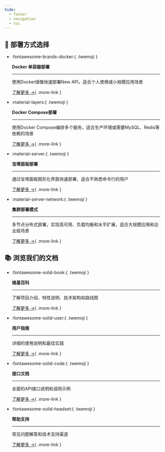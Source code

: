 ```yaml
---
hide:
  - footer
  - navigation
  - toc
---
```


<style>  
  /* 卡片容器样式增强 */
  .md-typeset .grid.cards > ul {
    display: grid;
    grid-template-columns: repeat(auto-fit, minmax(18rem, 1fr));
    gap: 1.5rem;
    margin: 2.5em 0;
  }
  
  /* 卡片基础样式增强 */
  .md-typeset .grid.cards > ul > li {
    border: none;
    border-radius: 1.2rem;
    display: flex;
    flex-direction: column;
    margin: 0;
    padding: 2em 1.8em;
    transition: all 0.4s cubic-bezier(0.165, 0.84, 0.44, 1);
    box-shadow: 0 8px 20px rgba(0, 0, 0, 0.15);
    color: white;
    position: relative;
    overflow: hidden;
    line-height: 1.5;
    z-index: 1;
  }
  
  /* 卡片悬停效果增强 */
  .md-typeset .grid.cards > ul > li:hover {
    transform: translateY(-10px) scale(1.03);
    box-shadow: 0 20px 35px rgba(0, 0, 0, 0.2);
  }
  
  /* 卡片悬停时的光效增强 */
  .md-typeset .grid.cards > ul > li:before {
    content: "";
    position: absolute;
    top: 0;
    left: -100%;
    width: 100%;
    height: 100%;
    background: linear-gradient(
      90deg, 
      rgba(255, 255, 255, 0) 0%, 
      rgba(255, 255, 255, 0.3) 50%, 
      rgba(255, 255, 255, 0) 100%
    );
    transition: all 0.6s;
    z-index: 2;
  }
  
  .md-typeset .grid.cards > ul > li:hover:before {
    left: 100%;
  }
  
  /* 部署方式卡片颜色设置 - 增强饱和度 */
  /* Docker卡片 */
  .md-typeset .grid.cards:nth-of-type(1) > ul > li:nth-child(1) {
    background: linear-gradient(135deg, #1a47c5 0%, #2078d9 100%);
  }
  
  /* Docker Compose卡片 */
  .md-typeset .grid.cards:nth-of-type(1) > ul > li:nth-child(2) {
    background: linear-gradient(135deg, #0aa8cc 0%, #09c1b6 100%);
  }
  
  /* 宝塔面板卡片 */
  .md-typeset .grid.cards:nth-of-type(1) > ul > li:nth-child(3) {
    background: linear-gradient(135deg, #f26021 0%, #e83047 100%);
  }
  
  /* 集群部署卡片 */
  .md-typeset .grid.cards:nth-of-type(1) > ul > li:nth-child(4) {
    background: linear-gradient(135deg, #5e3ea3 0%, #7852cf 100%);
  }
  
  /* 文档卡片颜色设置 - 增强饱和度 */
  /* 维基百科卡片 */
  .md-typeset .grid.cards:nth-of-type(2) > ul > li:nth-child(1) {
    background: linear-gradient(135deg, #6303c0 0%, #dc28bc 100%);
  }
  
  /* 安装指南卡片 */
  .md-typeset .grid.cards:nth-of-type(2) > ul > li:nth-child(2) {
    background: linear-gradient(135deg, #10898e 0%, #28df7d 100%);
  }
  
  /* 用户指南卡片 */
  .md-typeset .grid.cards:nth-of-type(2) > ul > li:nth-child(3) {
    background: linear-gradient(135deg, #2a37d5 0%, #5d70fe 100%);
  }
  
  /* 接口文档卡片 */
  .md-typeset .grid.cards:nth-of-type(2) > ul > li:nth-child(4) {
    background: linear-gradient(135deg, #00b6fb 0%, #004bea 100%);
  }
  
  /* 帮助支持卡片 */
  .md-typeset .grid.cards:nth-of-type(2) > ul > li:nth-child(5) {
    background: linear-gradient(135deg, #128B22 0%, #22CD32 100%);
  }
  
  /* 卡片图标样式增强 */
  .md-typeset .grid.cards > ul > li .twemoji {
    font-size: 3.5em;
    display: block;
    margin: 0 auto 0.7em;
    text-align: center;
    filter: drop-shadow(0 3px 6px rgba(0, 0, 0, 0.25));
    transition: transform 0.3s ease, filter 0.3s ease;
  }
  
  /* 卡片图标悬停效果增强 */
  .md-typeset .grid.cards > ul > li:hover .twemoji {
    transform: scale(1.15) rotate(5deg);
    filter: drop-shadow(0 5px 10px rgba(0, 0, 0, 0.35));
  }
  
  /* 卡片内标题文本样式增强 */
  .md-typeset .grid.cards > ul > li p strong,
  .md-typeset .grid.cards > ul > li strong {
    color: white;
    display: block;
    margin-top: 0.5em;
    margin-bottom: 0.3em;
    font-size: 1.3em;
    font-weight: 700;
    letter-spacing: 0.02em;
    text-shadow: 0 2px 4px rgba(0, 0, 0, 0.2);
  }
  
  /* 卡片链接按钮样式增强 */
  .md-typeset .grid.cards > ul > li .more-link {
    display: inline-flex;
    align-items: center;
    margin-top: 1.4em;
    padding: 0.6em 1.4em;
    color: white;
    background-color: rgba(255, 255, 255, 0.18);
    border-radius: 2em;
    transition: all 0.3s ease;
    font-weight: 500;
    font-size: 0.95em;
    letter-spacing: 0.03em;
    box-shadow: 0 4px 8px rgba(0, 0, 0, 0.15);
    position: relative;
    overflow: hidden;
  }
  
  /* 卡片链接按钮悬停效果增强 */
  .md-typeset .grid.cards > ul > li .more-link:hover {
    background-color: rgba(255, 255, 255, 0.28);
    text-decoration: none;
    box-shadow: 0 6px 14px rgba(0, 0, 0, 0.25);
    transform: translateX(6px);
  }
  
  /* 增加页面内边距，让卡片更突出 */
  .md-content__inner {
    padding: 0 2rem 2rem;
  }
  
  /* 保留其他原有样式 */
  /* 卡片纹理背景优化 */
  .md-typeset .grid.cards > ul > li {
    background-blend-mode: soft-light;
    background-image: url("data:image/svg+xml,%3Csvg width='100' height='100' viewBox='0 0 100 100' xmlns='http://www.w3.org/2000/svg'%3E%3Cpath d='M11 18c3.866 0 7-3.134 7-7s-3.134-7-7-7-7 3.134-7 7 3.134 7 7 7zm48 25c3.866 0 7-3.134 7-7s-3.134-7-7-7-7 3.134-7 7 3.134 7 7 7zm-43-7c1.657 0 3-1.343 3-3s-1.343-3-3-3-3 1.343-3 3 1.343 3 3 3zm63 31c1.657 0 3-1.343 3-3s-1.343-3-3-3-3 1.343-3 3 1.343 3 3 3zM34 90c1.657 0 3-1.343 3-3s-1.343-3-3-3-3 1.343-3 3 1.343 3 3 3zm56-76c1.657 0 3-1.343 3-3s-1.343-3-3-3-3 1.343-3 3 1.343 3 3 3zM12 86c2.21 0 4-1.79 4-4s-1.79-4-4-4-4 1.79-4 4 1.79 4 4 4zm28-65c2.21 0 4-1.79 4-4s-1.79-4-4-4-4 1.79-4 4 1.79 4 4 4zm23-11c2.76 0 5-2.24 5-5s-2.24-5-5-5-5 2.24-5 5 2.24 5 5 5zm-6 60c2.21 0 4-1.79 4-4s-1.79-4-4-4-4 1.79-4 4 1.79 4 4 4zm29 22c2.76 0 5-2.24 5-5s-2.24-5-5-5-5 2.24-5 5 2.24 5 5 5zM32 63c2.76 0 5-2.24 5-5s-2.24-5-5-5-5 2.24-5 5 2.24 5 5 5zm57-13c2.76 0 5-2.24 5-5s-2.24-5-5-5-5 2.24-5 5 2.24 5 5 5zm-9-21c1.105 0 2-.895 2-2s-.895-2-2-2-2 .895-2 2 .895 2 2 2zM60 91c1.105 0 2-.895 2-2s-.895-2-2-2-2 .895-2 2 .895 2 2 2zM35 41c1.105 0 2-.895 2-2s-.895-2-2-2-2 .895-2 2 .895 2 2 2zM12 60c1.105 0 2-.895 2-2s-.895-2-2-2-2 .895-2 2 .895 2 2 2z' fill='%23ffffff' fill-opacity='0.08' fill-rule='evenodd'/%3E%3C/svg%3E");
  }
  
  /* 卡片内段落文本样式 */
  .md-typeset .grid.cards > ul > li p {
    margin: 0.7em 0;
    color: rgba(255, 255, 255, 0.92);
    line-height: 1.6;
    font-size: 0.95em;
    letter-spacing: 0.01em;
  }
  
  /* 卡片分隔线样式 */
  .md-typeset .grid.cards > ul > li hr {
    margin: 0.9em 0;
    height: 2px;
    border: none;
    background: linear-gradient(
      to right,
      rgba(255, 255, 255, 0.1) 0%,
      rgba(255, 255, 255, 0.4) 50%,
      rgba(255, 255, 255, 0.1) 100%
    );
  }
  
  /* 卡片标题居中 */
  .md-typeset .grid.cards > ul > li .title {
    text-align: center;
    font-weight: bold;
    margin-bottom: 0.5em;
  }
  
  /* 链接按钮箭头动画 */
  .md-typeset .grid.cards > ul > li .more-link:after {
    content: "→";
    opacity: 0;
    margin-left: -15px;
    transition: all 0.2s ease;
  }
  
  .md-typeset .grid.cards > ul > li .more-link:hover:after {
    opacity: 1;
    margin-left: 5px;
  }
  
  /* 调整卡片内的普通链接文本颜色 */
  .md-typeset .grid.cards > ul > li a:not(.more-link) {
    color: white;
    text-decoration: underline;
    text-decoration-color: rgba(255, 255, 255, 0.3);
    text-decoration-thickness: 1px;
    text-underline-offset: 2px;
    transition: all 0.2s;
  }
  
  /* 普通链接悬停效果 */
  .md-typeset .grid.cards > ul > li a:not(.more-link):hover {
    text-decoration-color: rgba(255, 255, 255, 0.8);
    text-shadow: 0 0 8px rgba(255, 255, 255, 0.4);
  }
  
  /* 卡片暗色遮罩优化 */
  .md-typeset .grid.cards > ul > li:after {
    content: "";
    position: absolute;
    top: 0;
    left: 0;
    width: 100%;
    height: 100%;
    background: radial-gradient(circle at center, rgba(0, 0, 0, 0.05) 0%, rgba(0, 0, 0, 0.2) 100%);
    pointer-events: none;
    z-index: 1;
  }
  
  /* 卡片内容层叠设置 */
  .md-typeset .grid.cards > ul > li > * {
    position: relative;
    z-index: 3;
  }
</style>

## 🎯 **部署方式选择**

<div class="grid cards" markdown>

-   :fontawesome-brands-docker:{ .twemoji } 
    
    **Docker 单容器部署**
    
    ---
    
    使用Docker镜像快速部署New API，适合个人使用或小规模应用场景
    
    [了解更多 →](installation/docker-installation.md){ .more-link }

-   :material-layers:{ .twemoji } 
    
    **Docker Compose部署**
    
    ---
    
    使用Docker Compose编排多个服务，适合生产环境或需要MySQL、Redis等依赖的场景
    
    [了解更多 →](installation/docker-compose-installation.md){ .more-link }

-   :material-server:{ .twemoji } 
    
    **宝塔面板部署**
    
    ---
    
    通过宝塔面板图形化界面快速部署，适合不熟悉命令行的用户
    
    [了解更多 →](installation/bt-docker-installation.md){ .more-link }

-   :material-server-network:{ .twemoji } 
    
    **集群部署模式**
    
    ---
    
    多节点分布式部署，实现高可用、负载均衡和水平扩展，适合大规模应用和企业级场景
    
    [了解更多 →](installation/cluster-deployment.md){ .more-link }

</div>

## 📚 **浏览我们的文档**

<div class="grid cards" markdown>

-   :fontawesome-solid-book:{ .twemoji } 
    
    **维基百科**
    
    ---
    
    了解项目介绍、特性说明、技术架构和路线图
    
    [了解更多 →](wiki/project-introduction.md){ .more-link }

-   :fontawesome-solid-user:{ .twemoji } 
    
    **用户指南**
    
    ---
    
    详细的使用说明和最佳实践
    
    [了解更多 →](user-guide/i18n.md){ .more-link }

-   :fontawesome-solid-code:{ .twemoji } 
    
    **接口文档**
    
    ---
    
    全面的API接口说明和调用示例
    
    [了解更多 →](api-docs/interface-introduction.md){ .more-link }

-   :fontawesome-solid-headset:{ .twemoji } 
    
    **帮助支持**
    
    ---
    
    常见问题解答和技术支持渠道
    
    [了解更多 →](support/community-interaction.md){ .more-link }

</div>
